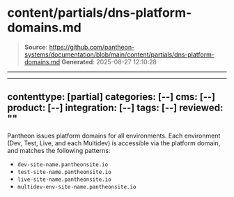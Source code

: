 # content/partials/dns-platform-domains.md

> **Source**: https://github.com/pantheon-systems/documentation/blob/main/content/partials/dns-platform-domains.md
> **Generated**: 2025-08-27 12:10:28

---

---
contenttype: [partial]
categories: [--]
cms: [--]
product: [--]
integration: [--]
tags: [--]
reviewed: ""
---

Pantheon issues platform domains for all environments. Each environment (Dev, Test, Live, and each Multidev) is accessible via the platform domain, and matches the following patterns:

- `dev-site-name.pantheonsite.io`
- `test-site-name.pantheonsite.io`
- `live-site-name.pantheonsite.io`
- `multidev-env-site-name.pantheonsite.io`

